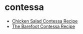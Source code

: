 # contessa

 * [Chicken Salad Contessa Recipe](../../index/c/chicken-salad-contessa-recipe.json)
 * [The Barefoot Contessa Recipe](../../index/t/the-barefoot-contessa-recipe.json)
